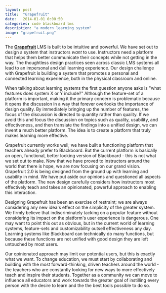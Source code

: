 ```yaml
---
layout: post
title:  "Grapefruit"
date:   2014-01-01 0:00:50
categories: code blackboard lms
description: "a modern learning system"
image: "grapefruit.png"
---
```


The [**Grapefruit**][gf] LMS is built to be intuitive and powerful. We have set out to design a system that instructors *want* to use. Instructors need a platform that helps them better communicate their concepts while not getting in the way. The thoughtless design practices seen across classic LMS systems all lead to an impersonal and dull learning experience. Our design challenge with Grapefruit is building a system that promotes a personal and connected learning experience, both in the physical classroom and online.

When talking about learning systems the first question anyone asks is "what features does system X or Y include?" Although the feature-set of a platform is important, making it the primary concern is problematic because it opens the discussion in a way that forever overlooks the importance of design quality. By immediately bringing up the number of features, the focus of the discussion is directed to quantity rather than quality. If we avoid this and focus the discussion on topics such as quality, usability, and effectiveness, and then translate the findings into a unified design, we can invent a much better platform. The idea is to create a platform that truly makes learning more effective.

Grapefruit currently works well; we have built a functioning platform that teachers already prefer to Blackboard. But the current platform is basically an open, functional, better looking version of Blackboard - this is not what we set out to make. Now that we have proved to instructors around the world that there is hope, we are now focusing on our grand vision. Grapefruit 2.0 is being designed from the ground up with learning and usability in mind. We have put aside our opinions and questioned all aspects of the platform. The new design carefully considers how instructors most effectively teach and takes an opinionated, powerful approach to enabling this interaction.

Designing Grapefruit has been an exercise of restraint; we are always considering any new idea's effect on the simplicity of the greater system. We firmly believe that indiscriminately tacking on a popular feature without considering its impact on the platform's user experience is dangerous. One may want to point this out as obvious, but in the current world of learning systems, feature-sets and customizability outsell effectiveness any day. Learning systems like Blackboard can technically do many functions, but because these functions are not unified with good design they are left untouched by most users.

Our opinionated approach may limit our potential users, but this is exactly what we want. To change education, we must start by collaborating and building with the most forward-thinking, driven teachers around the world - the teachers who are constantly looking for new ways to more effectively teach and inspire their students. Together as a community we can move to influence all educators and work towards the greater goal of instilling every person with the desire to learn and the the best tools possible to do so.

[gf]: https://grapefruit.link
